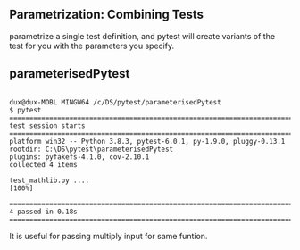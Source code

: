 ## Parametrization: Combining Tests

parametrize a single test definition, and pytest will create variants of the test for you with the parameters you specify.

## parameterisedPytest
```

dux@dux-MOBL MINGW64 /c/DS/pytest/parameterisedPytest
$ pytest
==================================================================================================== test session starts =====================================================================================================
platform win32 -- Python 3.8.3, pytest-6.0.1, py-1.9.0, pluggy-0.13.1
rootdir: C:\DS\pytest\parameterisedPytest
plugins: pyfakefs-4.1.0, cov-2.10.1
collected 4 items                                                                                                                                                                                                             

test_mathlib.py ....                                                                                                                                                                                                    [100%]

===================================================================================================== 4 passed in 0.18s ======================================================================================================

```
It is useful for passing multiply input for same funtion.
